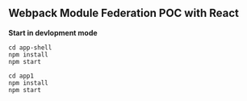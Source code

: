 ## Webpack Module Federation POC with React

**Start in devlopment mode**
```
cd app-shell
npm install
npm start

cd app1
npm install
npm start
```